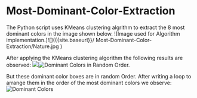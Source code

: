 # Most-Dominant-Color-Extraction
The Python script uses KMeans clustering algrithm to extract the 8 most dominant colors in the image shown below. 
![Image used for Algorithm implementation.]![]({{site.baseurl}}/ Most-Dominant-Color-Extraction/Nature.jpg )

After applying the KMeans clustering algorithm the following results are observed:
![]({{site.baseurl}}/)![Dominant Colors in Random Order.]({{site.baseurl}}//rand-dom.png)

But these dominant color boxes are in random Order. After writing a loop to arrange them in the order of the most dominant colors we observe:
![Dominant Colors]({{site.baseurl}}//dom.png)
